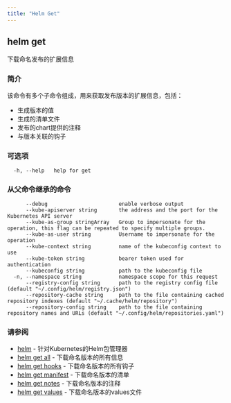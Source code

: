 ```yaml
---
title: "Helm Get"
---
```


## helm get

下载命名发布的扩展信息

### 简介

该命令有多个子命令组成，用来获取发布版本的扩展信息，包括：

- 生成版本的值
- 生成的清单文件
- 发布的chart提供的注释
- 与版本关联的钩子

### 可选项

```shell
  -h, --help   help for get
```

### 从父命令继承的命令

```shell
      --debug                       enable verbose output
      --kube-apiserver string       the address and the port for the Kubernetes API server
      --kube-as-group stringArray   Group to impersonate for the operation, this flag can be repeated to specify multiple groups.
      --kube-as-user string         Username to impersonate for the operation
      --kube-context string         name of the kubeconfig context to use
      --kube-token string           bearer token used for authentication
      --kubeconfig string           path to the kubeconfig file
  -n, --namespace string            namespace scope for this request
      --registry-config string      path to the registry config file (default "~/.config/helm/registry.json")
      --repository-cache string     path to the file containing cached repository indexes (default "~/.cache/helm/repository")
      --repository-config string    path to the file containing repository names and URLs (default "~/.config/helm/repositories.yaml")
```

### 请参阅

- [helm](helm.md) - 针对Kubernetes的Helm包管理器
- [helm get all](helm_get_all.md) - 下载命名版本的所有信息
- [helm get hooks](helm_get_hooks.md) - 下载命名版本的所有钩子
- [helm get manifest](helm_get_manifest.md) - 下载命名版本的清单
- [helm get notes](helm_get_notes.md) - 下载命名版本的注释
- [helm get values](helm_get_values.md) - 下载命名版本的values文件
